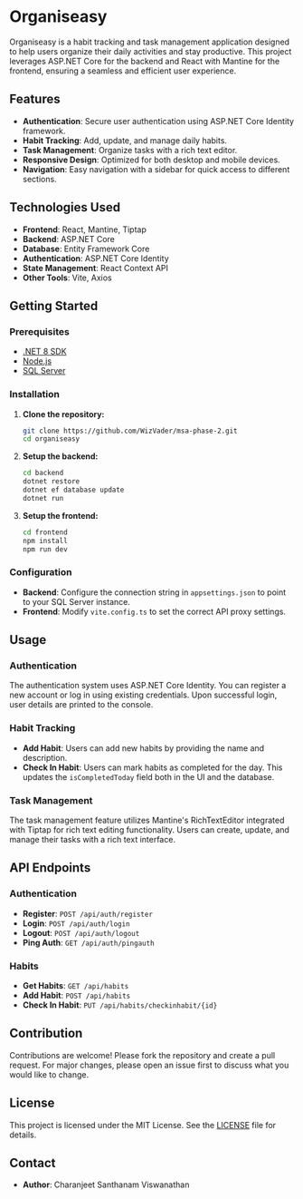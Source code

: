 # Organiseasy

Organiseasy is a habit tracking and task management application designed to help users organize their daily activities and stay productive. This project leverages ASP.NET Core for the backend and React with Mantine for the frontend, ensuring a seamless and efficient user experience.

## Features

- **Authentication**: Secure user authentication using ASP.NET Core Identity framework.
- **Habit Tracking**: Add, update, and manage daily habits.
- **Task Management**: Organize tasks with a rich text editor.
- **Responsive Design**: Optimized for both desktop and mobile devices.
- **Navigation**: Easy navigation with a sidebar for quick access to different sections.

## Technologies Used

- **Frontend**: React, Mantine, Tiptap
- **Backend**: ASP.NET Core
- **Database**: Entity Framework Core
- **Authentication**: ASP.NET Core Identity
- **State Management**: React Context API
- **Other Tools**: Vite, Axios

## Getting Started

### Prerequisites

- [.NET 8 SDK](https://dotnet.microsoft.com/download/dotnet/8.0)
- [Node.js](https://nodejs.org/)
- [SQL Server](https://www.microsoft.com/en-us/sql-server/sql-server-downloads)

### Installation

1. **Clone the repository:**
    ```bash
    git clone https://github.com/WizVader/msa-phase-2.git
    cd organiseasy
    ```

2. **Setup the backend:**
    ```bash
    cd backend
    dotnet restore
    dotnet ef database update
    dotnet run
    ```

3. **Setup the frontend:**
    ```bash
    cd frontend
    npm install
    npm run dev
    ```

### Configuration

- **Backend**: Configure the connection string in `appsettings.json` to point to your SQL Server instance.
- **Frontend**: Modify `vite.config.ts` to set the correct API proxy settings.

## Usage

### Authentication

The authentication system uses ASP.NET Core Identity. You can register a new account or log in using existing credentials. Upon successful login, user details are printed to the console.

### Habit Tracking

- **Add Habit**: Users can add new habits by providing the name and description.
- **Check In Habit**: Users can mark habits as completed for the day. This updates the `isCompletedToday` field both in the UI and the database.

### Task Management

The task management feature utilizes Mantine's RichTextEditor integrated with Tiptap for rich text editing functionality. Users can create, update, and manage their tasks with a rich text interface.

## API Endpoints

### Authentication

- **Register**: `POST /api/auth/register`
- **Login**: `POST /api/auth/login`
- **Logout**: `POST /api/auth/logout`
- **Ping Auth**: `GET /api/auth/pingauth`

### Habits

- **Get Habits**: `GET /api/habits`
- **Add Habit**: `POST /api/habits`
- **Check In Habit**: `PUT /api/habits/checkinhabit/{id}`

## Contribution

Contributions are welcome! Please fork the repository and create a pull request. For major changes, please open an issue first to discuss what you would like to change.

## License

This project is licensed under the MIT License. See the [LICENSE](LICENSE) file for details.

## Contact

- **Author**: Charanjeet Santhanam Viswanathan
